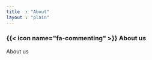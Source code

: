 ```yaml
---
title  : "About"
layout : "plain"
---
```


### {{< icon name="fa-commenting" >}} About us

About us
